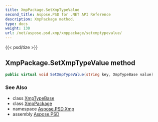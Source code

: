 ```yaml
---
title: XmpPackage.SetXmpTypeValue
second_title: Aspose.PSD for .NET API Reference
description: XmpPackage method. 
type: docs
weight: 130
url: /net/aspose.psd.xmp/xmppackage/setxmptypevalue/
---
```

{{< psd/tize >}}
## XmpPackage.SetXmpTypeValue method

```csharp
public virtual void SetXmpTypeValue(string key, XmpTypeBase value)
```

### See Also

* class [XmpTypeBase](../../../aspose.psd.xmp.types/xmptypebase/)
* class [XmpPackage](../)
* namespace [Aspose.PSD.Xmp](../../xmppackage/)
* assembly [Aspose.PSD](../../../)


